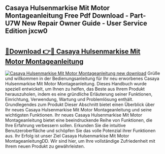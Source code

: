 ## Casaya Hulsenmarkise Mit Motor Montageanleitung Free Pdf Download - Part-U7W New Repair Owner Guide - User Service Edition jxcw0

# <h2><a href="http://df6yij.blite.top/?on=Casaya+Hulsenmarkise+Mit+Motor+Montageanleitung">🔗Download 👉🔴 Casaya Hulsenmarkise Mit Motor Montageanleitung</a></h2>

[![Casaya Hulsenmarkise Mit Motor Montageanleitung new download](https://i.imgur.com/lujVjoI.png)](http://df6yij.blite.top/?on=Casaya+Hulsenmarkise+Mit+Motor+Montageanleitung)
Grüße und willkommen in der Bedienungsanleitung für Ihr neu erworbenes Casaya Hulsenmarkise Mit Motor Montageanleitung. Dieses Handbuch wurde speziell entwickelt, um Ihnen zu helfen, das Beste aus Ihrem Produkt herauszuholen, indem es eine gründliche Erläuterung seiner Funktionen, Einrichtung, Verwendung, Wartung und Problemlösung enthält. Grundlegendes zum Produkt Dieser Abschnitt bietet einen Überblick über Ihr neues Casaya Hulsenmarkise Mit Motor Montageanleitung und seine wichtigsten Funktionen. Ihr neues Casaya Hulsenmarkise Mit Motor Montageanleitung bietet eine beeindruckende Reihe von Funktionen, die Ihre Erfahrung verbessern sollen. Erkunden Sie die intuitive Benutzeroberfläche und schöpfen Sie das volle Potenzial ihrer Funktionen aus. Ihr Erfolg ist unser Ziel Casaya Hulsenmarkise Mit Motor MontageanleitungDD. Wir sind hier, um Ihre vollständige Zufriedenheit mit Ihrem neuen Produkt zu gewährleisten.
